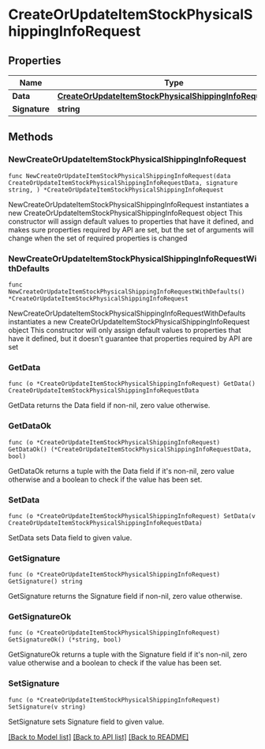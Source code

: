 # CreateOrUpdateItemStockPhysicalShippingInfoRequest

## Properties

Name | Type | Description | Notes
------------ | ------------- | ------------- | -------------
**Data** | [**CreateOrUpdateItemStockPhysicalShippingInfoRequestData**](CreateOrUpdateItemStockPhysicalShippingInfoRequestData.md) |  | 
**Signature** | **string** |  | 

## Methods

### NewCreateOrUpdateItemStockPhysicalShippingInfoRequest

`func NewCreateOrUpdateItemStockPhysicalShippingInfoRequest(data CreateOrUpdateItemStockPhysicalShippingInfoRequestData, signature string, ) *CreateOrUpdateItemStockPhysicalShippingInfoRequest`

NewCreateOrUpdateItemStockPhysicalShippingInfoRequest instantiates a new CreateOrUpdateItemStockPhysicalShippingInfoRequest object
This constructor will assign default values to properties that have it defined,
and makes sure properties required by API are set, but the set of arguments
will change when the set of required properties is changed

### NewCreateOrUpdateItemStockPhysicalShippingInfoRequestWithDefaults

`func NewCreateOrUpdateItemStockPhysicalShippingInfoRequestWithDefaults() *CreateOrUpdateItemStockPhysicalShippingInfoRequest`

NewCreateOrUpdateItemStockPhysicalShippingInfoRequestWithDefaults instantiates a new CreateOrUpdateItemStockPhysicalShippingInfoRequest object
This constructor will only assign default values to properties that have it defined,
but it doesn't guarantee that properties required by API are set

### GetData

`func (o *CreateOrUpdateItemStockPhysicalShippingInfoRequest) GetData() CreateOrUpdateItemStockPhysicalShippingInfoRequestData`

GetData returns the Data field if non-nil, zero value otherwise.

### GetDataOk

`func (o *CreateOrUpdateItemStockPhysicalShippingInfoRequest) GetDataOk() (*CreateOrUpdateItemStockPhysicalShippingInfoRequestData, bool)`

GetDataOk returns a tuple with the Data field if it's non-nil, zero value otherwise
and a boolean to check if the value has been set.

### SetData

`func (o *CreateOrUpdateItemStockPhysicalShippingInfoRequest) SetData(v CreateOrUpdateItemStockPhysicalShippingInfoRequestData)`

SetData sets Data field to given value.


### GetSignature

`func (o *CreateOrUpdateItemStockPhysicalShippingInfoRequest) GetSignature() string`

GetSignature returns the Signature field if non-nil, zero value otherwise.

### GetSignatureOk

`func (o *CreateOrUpdateItemStockPhysicalShippingInfoRequest) GetSignatureOk() (*string, bool)`

GetSignatureOk returns a tuple with the Signature field if it's non-nil, zero value otherwise
and a boolean to check if the value has been set.

### SetSignature

`func (o *CreateOrUpdateItemStockPhysicalShippingInfoRequest) SetSignature(v string)`

SetSignature sets Signature field to given value.



[[Back to Model list]](../README.md#documentation-for-models) [[Back to API list]](../README.md#documentation-for-api-endpoints) [[Back to README]](../README.md)


